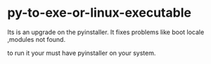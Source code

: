 # py-to-exe-or-linux-executable
Its is an upgrade on the pyinstaller. It fixes problems like boot locale ,modules not found.

to run it your must have pyinstaller on your system.
